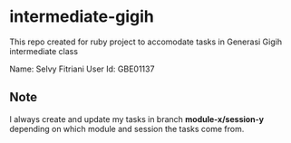 # intermediate-gigih
This repo created for ruby project to accomodate tasks in Generasi Gigih intermediate class 

Name: Selvy Fitriani
User Id: GBE01137

## Note
I always create and update my tasks in branch **module-x/session-y** depending on which module and session the tasks come from.